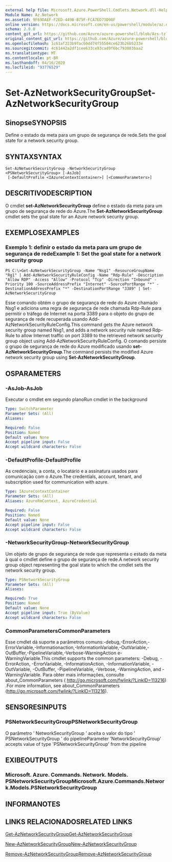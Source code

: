 ```yaml
---
external help file: Microsoft.Azure.PowerShell.Cmdlets.Network.dll-Help.xml
Module Name: Az.Network
ms.assetid: 9F69DAEF-F2ED-449B-B75F-FCA7ED73D98F
online version: https://docs.microsoft.com/en-us/powershell/module/az.network/set-aznetworksecuritygroup
schema: 2.0.0
content_git_url: https://github.com/Azure/azure-powershell/blob/Azs-tzl/src/Network/Network/help/Set-AzNetworkSecurityGroup.md
original_content_git_url: https://github.com/Azure/azure-powershell/blob/Azs-tzl/src/Network/Network/help/Set-AzNetworkSecurityGroup.md
ms.openlocfilehash: 1c61af223b97ac60dd74f55504ce623b26b5233e
ms.sourcegitcommit: 4c61442a2df1cee633ce93cad9f6bc793803baa2
ms.translationtype: MT
ms.contentlocale: pt-BR
ms.lasthandoff: 04/16/2020
ms.locfileid: "93776529"
---
```

# <span data-ttu-id="7f64a-101">Set-AzNetworkSecurityGroup</span><span class="sxs-lookup"><span data-stu-id="7f64a-101">Set-AzNetworkSecurityGroup</span></span>

## <span data-ttu-id="7f64a-102">Sinopse</span><span class="sxs-lookup"><span data-stu-id="7f64a-102">SYNOPSIS</span></span>
<span data-ttu-id="7f64a-103">Define o estado da meta para um grupo de segurança de rede.</span><span class="sxs-lookup"><span data-stu-id="7f64a-103">Sets the goal state for a network security group.</span></span>

## <span data-ttu-id="7f64a-104">SYNTAX</span><span class="sxs-lookup"><span data-stu-id="7f64a-104">SYNTAX</span></span>

```
Set-AzNetworkSecurityGroup -NetworkSecurityGroup <PSNetworkSecurityGroup> [-AsJob]
 [-DefaultProfile <IAzureContextContainer>] [<CommonParameters>]
```

## <span data-ttu-id="7f64a-105">DESCRITIVO</span><span class="sxs-lookup"><span data-stu-id="7f64a-105">DESCRIPTION</span></span>
<span data-ttu-id="7f64a-106">O cmdlet **set-AzNetworkSecurityGroup** define o estado da meta para um grupo de segurança de rede do Azure.</span><span class="sxs-lookup"><span data-stu-id="7f64a-106">The **Set-AzNetworkSecurityGroup** cmdlet sets the goal state for an Azure network security group.</span></span>

## <span data-ttu-id="7f64a-107">EXEMPLOS</span><span class="sxs-lookup"><span data-stu-id="7f64a-107">EXAMPLES</span></span>

### <span data-ttu-id="7f64a-108">Exemplo 1: definir o estado da meta para um grupo de segurança de rede</span><span class="sxs-lookup"><span data-stu-id="7f64a-108">Example 1: Set the goal state for a network security group</span></span>
```
PS C:\>Get-AzNetworkSecurityGroup -Name "Nsg1" -ResourceGroupName "Rg1" | Add-AzNetworkSecurityRuleConfig -Name "Rdp-Rule" -Description "Allow RDP" -Access "Allow" -Protocol "Tcp" -Direction "Inbound" -Priority 100 -SourceAddressPrefix "Internet" -SourcePortRange "*" -DestinationAddressPrefix "*" -DestinationPortRange "3389" | Set-AzNetworkSecurityGroup
```

<span data-ttu-id="7f64a-109">Esse comando obtém o grupo de segurança de rede do Azure chamado Nsg1 e adiciona uma regra de segurança de rede chamada Rdp-Rule para permitir o tráfego de Internet na porta 3389 para o objeto do grupo de segurança de rede recuperada usando Add-AzNetworkSecurityRuleConfig.</span><span class="sxs-lookup"><span data-stu-id="7f64a-109">This command gets the Azure network security group named Nsg1, and adds a network security rule named Rdp-Rule to allow Internet traffic on port 3389 to the retrieved network security group object using Add-AzNetworkSecurityRuleConfig.</span></span>
<span data-ttu-id="7f64a-110">O comando persiste o grupo de segurança de rede do Azure modificado usando **set-AzNetworkSecurityGroup**.</span><span class="sxs-lookup"><span data-stu-id="7f64a-110">The command persists the modified Azure network security group using **Set-AzNetworkSecurityGroup**.</span></span>

## <span data-ttu-id="7f64a-111">OS</span><span class="sxs-lookup"><span data-stu-id="7f64a-111">PARAMETERS</span></span>

### <span data-ttu-id="7f64a-112">-AsJob</span><span class="sxs-lookup"><span data-stu-id="7f64a-112">-AsJob</span></span>
<span data-ttu-id="7f64a-113">Executar o cmdlet em segundo plano</span><span class="sxs-lookup"><span data-stu-id="7f64a-113">Run cmdlet in the background</span></span>

```yaml
Type: SwitchParameter
Parameter Sets: (All)
Aliases: 

Required: False
Position: Named
Default value: None
Accept pipeline input: False
Accept wildcard characters: False
```

### <span data-ttu-id="7f64a-114">-DefaultProfile</span><span class="sxs-lookup"><span data-stu-id="7f64a-114">-DefaultProfile</span></span>
<span data-ttu-id="7f64a-115">As credenciais, a conta, o locatário e a assinatura usados para comunicação com o Azure.</span><span class="sxs-lookup"><span data-stu-id="7f64a-115">The credentials, account, tenant, and subscription used for communication with azure.</span></span>

```yaml
Type: IAzureContextContainer
Parameter Sets: (All)
Aliases: AzureRmContext, AzureCredential

Required: False
Position: Named
Default value: None
Accept pipeline input: False
Accept wildcard characters: False
```

### <span data-ttu-id="7f64a-116">-NetworkSecurityGroup</span><span class="sxs-lookup"><span data-stu-id="7f64a-116">-NetworkSecurityGroup</span></span>
<span data-ttu-id="7f64a-117">Um objeto de grupo de segurança de rede que representa o estado da meta à qual o cmdlet define o grupo de segurança de rede.</span><span class="sxs-lookup"><span data-stu-id="7f64a-117">A network security group object representing the goal state to which the cmdlet sets the network security group.</span></span>

```yaml
Type: PSNetworkSecurityGroup
Parameter Sets: (All)
Aliases: 

Required: True
Position: Named
Default value: None
Accept pipeline input: True (ByValue)
Accept wildcard characters: False
```

### <span data-ttu-id="7f64a-118">CommonParameters</span><span class="sxs-lookup"><span data-stu-id="7f64a-118">CommonParameters</span></span>
<span data-ttu-id="7f64a-119">Esse cmdlet dá suporte a parâmetros comuns:-debug,-ErrorAction,-ErrorVariable,-Informationaction,-InformationVariable,-OutVariable,-OutBuffer,-PipelineVariable,-Verbose-WarningAction e-WarningVariable.</span><span class="sxs-lookup"><span data-stu-id="7f64a-119">This cmdlet supports the common parameters: -Debug, -ErrorAction, -ErrorVariable, -InformationAction, -InformationVariable, -OutVariable, -OutBuffer, -PipelineVariable, -Verbose, -WarningAction, and -WarningVariable.</span></span> <span data-ttu-id="7f64a-120">Para obter mais informações, consulte about_CommonParameters ( http://go.microsoft.com/fwlink/?LinkID=113216) .</span><span class="sxs-lookup"><span data-stu-id="7f64a-120">For more information, see about_CommonParameters (http://go.microsoft.com/fwlink/?LinkID=113216).</span></span>

## <span data-ttu-id="7f64a-121">SENSORES</span><span class="sxs-lookup"><span data-stu-id="7f64a-121">INPUTS</span></span>

### <span data-ttu-id="7f64a-122">PSNetworkSecurityGroup</span><span class="sxs-lookup"><span data-stu-id="7f64a-122">PSNetworkSecurityGroup</span></span>
<span data-ttu-id="7f64a-123">O parâmetro ' NetworkSecurityGroup ' aceita o valor do tipo ' PSNetworkSecurityGroup ' do pipeline</span><span class="sxs-lookup"><span data-stu-id="7f64a-123">Parameter 'NetworkSecurityGroup' accepts value of type 'PSNetworkSecurityGroup' from the pipeline</span></span>

## <span data-ttu-id="7f64a-124">EXIBE</span><span class="sxs-lookup"><span data-stu-id="7f64a-124">OUTPUTS</span></span>

### <span data-ttu-id="7f64a-125">Microsoft. Azure. Commands. Network. Models. PSNetworkSecurityGroup</span><span class="sxs-lookup"><span data-stu-id="7f64a-125">Microsoft.Azure.Commands.Network.Models.PSNetworkSecurityGroup</span></span>

## <span data-ttu-id="7f64a-126">INFORMA</span><span class="sxs-lookup"><span data-stu-id="7f64a-126">NOTES</span></span>

## <span data-ttu-id="7f64a-127">LINKS RELACIONADOS</span><span class="sxs-lookup"><span data-stu-id="7f64a-127">RELATED LINKS</span></span>

[<span data-ttu-id="7f64a-128">Get-AzNetworkSecurityGroup</span><span class="sxs-lookup"><span data-stu-id="7f64a-128">Get-AzNetworkSecurityGroup</span></span>](./Get-AzNetworkSecurityGroup.md)

[<span data-ttu-id="7f64a-129">New-AzNetworkSecurityGroup</span><span class="sxs-lookup"><span data-stu-id="7f64a-129">New-AzNetworkSecurityGroup</span></span>](./New-AzNetworkSecurityGroup.md)

[<span data-ttu-id="7f64a-130">Remove-AzNetworkSecurityGroup</span><span class="sxs-lookup"><span data-stu-id="7f64a-130">Remove-AzNetworkSecurityGroup</span></span>](./Remove-AzNetworkSecurityGroup.md)


